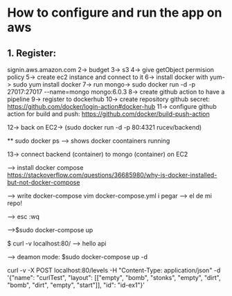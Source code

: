 # How to configure and run the app on aws

## 1. Register:
signin.aws.amazon.com
2-> budget
3-> s3
4-> give getObject permision policy
5-> create ec2 instance and connect to it
6-> install docker with yum-> sudo yum install docker
7-> run mongo-> sudo docker run -d -p 27017:27017 --name=mongo mongo:6.0.3
8-> create github action to have a pipeline
9-> register to dockerhub
10-> create repository github secret: https://github.com/docker/login-action#docker-hub
11-> configure github action for build and push:
https://github.com/docker/build-push-action

12-> back on EC2-> (sudo docker run -d -p 80:4321 rucev/backend)

** sudo docker ps --> shows docker coontainers running

13-> connect backend (container) to mongo (container) on EC2 

--> install docker compose
https://stackoverflow.com/questions/36685980/why-is-docker-installed-but-not-docker-compose

--> write docker-compose
vim docker-compose.yml
i
pegar --> el de mi repo!

--> esc :wq

-->$sudo docker-compose up

$ curl -v localhost:80/ --> hello api

--> deamon mode:
$sudo docker-compose up -d

curl -v -X POST localhost:80/levels -H "Content-Type: application/json" -d '{"name": "curlTest", "layout": [["empty", "bomb", "stonks", "empty", "dirt", "bomb", "dirt", "empty", "start"]], "id": "id-ex1"}'  

